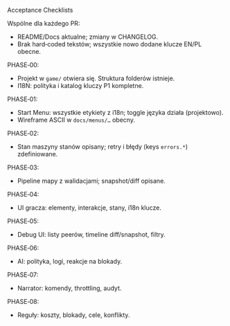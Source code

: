 Acceptance Checklists

Wspólne dla każdego PR:
- README/Docs aktualne; zmiany w CHANGELOG.  
- Brak hard‑coded tekstów; wszystkie nowo dodane klucze EN/PL obecne.

PHASE‑00:
- Projekt w `game/` otwiera się. Struktura folderów istnieje.  
- I18N: polityka i katalog kluczy P1 kompletne.

PHASE‑01:
- Start Menu: wszystkie etykiety z i18n; toggle języka działa (projektowo).  
- Wireframe ASCII w `docs/menus/…` obecny.

PHASE‑02:
- Stan maszyny stanów opisany; retry i błędy (keys `errors.*`) zdefiniowane.

PHASE‑03:
- Pipeline mapy z walidacjami; snapshot/diff opisane.

PHASE‑04:
- UI gracza: elementy, interakcje, stany, i18n klucze.

PHASE‑05:
- Debug UI: listy peerów, timeline diff/snapshot, filtry.

PHASE‑06:
- AI: polityka, logi, reakcje na blokady.

PHASE‑07:
- Narrator: komendy, throttling, audyt.

PHASE‑08:
- Reguły: koszty, blokady, cele, konflikty.
